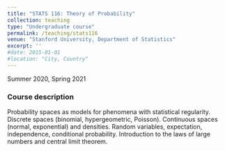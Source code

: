 ```yaml
---
title: "STATS 116: Theory of Probability"
collection: teaching
type: "Undergraduate course"
permalink: /teaching/stats116
venue: "Stanford University, Department of Statistics"
excerpt: ''
#date: 2015-01-01
#location: "City, Country"
---
```


Summer 2020, Spring 2021

### Course description

Probability spaces as models for phenomena with statistical regularity. Discrete spaces (binomial, hypergeometric, Poisson). Continuous spaces (normal, exponential) and densities. Random variables, expectation, independence, conditional probability. Introduction to the laws of large numbers and central limit theorem.
